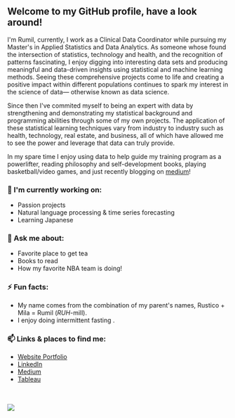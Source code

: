 ## Welcome to my GitHub profile, have a look around!

I'm Rumil, currently, I work as a Clinical Data Coordinator while pursuing my Master's in Applied Statistics and Data Analytics. As someone whose found the intersection of statistics, technology and health, and the recognition of patterns fascinating, I enjoy digging into interesting data sets and producing meaningful and data-driven insights using statistical and machine learning methods. Seeing these comprehensive projects come to life and creating a positive impact within different populations continues to spark my interest in the science of data— otherwise known as data science.

Since then I've commited myself to being an expert with data by strengthening and demonstrating my statistical background and programming abilities through some of my own projects. The application of these statistical learning techniques vary from industry to industry such as health, technology, real estate, and business, all of which have allowed me to see the power and leverage that data can truly provide. 

In my spare time I enjoy using data to help guide my training program as a powerlifter, reading philosophy and self-development books, playing basketball/video games, and just recently blogging on [medium](https://rumil.medium.com/)!

### 🌱 I'm currently working on:
- Passion projects
- Natural language processing & time series forecasting
- Learning Japanese


### 💬 Ask me about:
 - Favorite place to get tea
 - Books to read 
 - How my favorite NBA team is doing!

### ⚡ Fun facts: 
- My name comes from the combination of my parent's names, Rustico + Mila = Rumil (*RUH*-mill). 
- I enjoy doing intermittent fasting .

### 📫 Links & places to find me: 
-  [Website Portfolio](https://rumillegaspi.org/) 
-  [LinkedIn](https://www.linkedin.com/in/rumil96/) 
-  [Medium](https://rumil.medium.com/)
-  [Tableau](https://public.tableau.com/profile/rumil5127#!/)


<br />
<br />
<img src="https://github-readme-stats.vercel.app/api?username=rlegaspi562&&show_icons=true&title_color=ffffff&icon_color=bb2acf&text_color=daf7dc&bg_color=151515">

